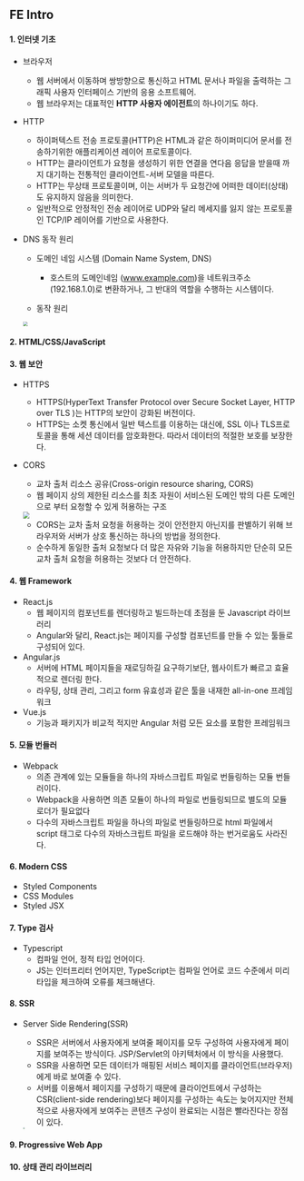 ## FE Intro

#### 1. 인터넷 기초

- 브라우저
  - 웹 서버에서 이동하며 쌍방향으로 통신하고 HTML 문서나 파일을 출력하는 그래픽 사용자 인터페이스 기반의 응용 소프트웨어.
  - 웹 브라우저는 대표적인 **HTTP 사용자 에이전트**의 하나이기도 하다.
- HTTP
  - 하이퍼텍스트 전송 프로토콜(HTTP)은 HTML과 같은 하이퍼미디어 문서를 전송하기위한 애플리케이션 레이어 프로토콜이다.
  - HTTP는 클라이언트가 요청을 생성하기 위한 연결을 연다음 응답을 받을때 까지 대기하는 전통적인 클라이언트-서버 모델을 따른다.
  - HTTP는 무상태 프로토콜이며, 이는 서버가 두 요청간에 어떠한 데이터(상태)도 유지하지 않음을 의미한다.
  - 일반적으로 안정적인 전송 레이어로 UDP와 달리 메세지를 잃지 않는 프로토콜인 TCP/IP 레이어를 기반으로 사용한다.
- DNS 동작 원리
  - 도메인 네임 시스템 (Domain Name System, DNS) 
    - 호스트의 도메인네임 (www.example.com)을 네트워크주소(192.168.1.0)로 변환하거나, 그 반대의 역할을 수행하는 시스템이다.
  
  - 동작 원리
  
  <img src="https://img1.daumcdn.net/thumb/R720x0.q80/?scode=mtistory2&fname=http%3A%2F%2Fcfile1.uf.tistory.com%2Fimage%2F99E3EE4F5C0FE49F1736F8" style="zoom:50%;" />

#### 2. HTML/CSS/JavaScript

#### 3. 웹 보안

- HTTPS

  - HTTPS(HyperText Transfer Protocol over Secure Socket Layer, HTTP over TLS )는 HTTP의 보안이 강화된 버전이다.
  - HTTPS는 소켓 통신에서 일반 텍스트를 이용하는 대신에, SSL 이나 TLS프로토콜을 통해 세션 데이터를 암호화한다. 따라서 데이터의 적절한 보호를 보장한다.

- CORS

  - 교차 출처 리소스 공유(Cross-origin resource sharing, CORS)
  - 웹 페이지 상의 제한된 리소스를 최초 자원이 서비스된 도메인 밖의 다른 도메인으로 부터 요청할 수 있게 허용하는 구조

  <img src="https://upload.wikimedia.org/wikipedia/commons/thumb/c/ca/Flowchart_showing_Simple_and_Preflight_XHR.svg/768px-Flowchart_showing_Simple_and_Preflight_XHR.svg.png" style="zoom:70%;" />

  

  - CORS는 교차 출처 요청을 허용하는 것이 안전한지 아닌지를 판별하기 위해 브라우저와 서버가 상호 통신하는 하나의 방법을 정의한다.
  - 순수하게 동일한 출처 요청보다 더 많은 자유와 기능을 허용하지만 단순히 모든 교차 출처 요청을 허용하는 것보다 더 안전하다.

#### 4. 웹 Framework

- React.js
  - 웹 페이지의 컴포넌트를 렌더링하고 빌드하는데 초점을 둔 Javascript 라이브러리
  - Angular와 달리, React.js는 페이지를 구성할 컴포넌트를 만들 수 있는 툴들로 구성되어 있다.
- Angular.js
  - 서버에 HTML 페이지들을 재로딩하길 요구하기보단, 웹사이트가 빠르고 효율적으로 렌더링 한다.
  - 라우팅, 상태 관리, 그리고 form 유효성과 같은 툴을 내재한 all-in-one 프레임워크
- Vue.js
  - 기능과 패키지가 비교적 적지만 Angular 처럼 모든 요소를 포함한 프레임워크

#### 5. 모듈 번들러

- Webpack
  - 의존 관계에 있는 모듈들을 하나의 자바스크립트 파일로 번들링하는 모듈 번들러이다.
  - Webpack을 사용하면 의존 모듈이 하나의 파일로 번들링되므로 별도의 모듈 로더가 필요없다 
  - 다수의 자바스크립트 파일을 하나의 파일로 번들링하므로 html 파일에서 script 태그로 다수의 자바스크립트 파일을 로드해야 하는 번거로움도 사라진다.

#### 6. Modern CSS

- Styled Components
- CSS Modules
- Styled JSX

#### 7. Type 검사

- Typescript
  - 컴파일 언어, 정적 타입 언어이다. 
  - JS는 인터프리터 언어지만, TypeScript는 컴파일 언어로 코드 수준에서 미리 타입을 체크하여 오류를 체크해낸다. 

#### 8. SSR

- Server Side Rendering(SSR)

  - SSR은 서버에서 사용자에게 보여줄 페이지를 모두 구성하여 사용자에게 페이지를 보여주는 방식이다. JSP/Servlet의 아키텍처에서 이 방식을 사용했다.
  - SSR을 사용하면 모든 데이터가 매핑된 서비스 페이지를 클라이언트(브라우저)에게 바로 보여줄 수 있다. 
  - 서버를 이용해서 페이지를 구성하기 때문에 클라이언트에서 구성하는 CSR(client-side rendering)보다 페이지를 구성하는 속도는 늦어지지만 전체적으로 사용자에게 보여주는 콘텐츠 구성이 완료되는 시점은 빨라진다는 장점이 있다.

  <img src="https://d2.naver.com/content/images/2020/06/ssr.png" style="zoom:20%;" />

  

#### 9. Progressive Web App

#### 10. 상태 관리 라이브러리